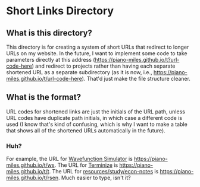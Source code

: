 # Short Links Directory

## What is this directory?

This directory is for creating a system of short URLs that redirect to longer URLs on my website. In the future, I want to implement some code to take parameters directly at this address (<https://piano-miles.github.io/t?url-code-here>) and redirect to projects rather than having each separate shortened URL as a separate subdirectory (as it is now, i.e., <https://piano-miles.github.io/t/url-code-here>). That'd just make the file structure cleaner.

## What is the format?

URL codes for shortened links are just the initials of the URL path, unless URL codes have duplicate path initials, in which case a different code is used (I know that's kind of confusing, which is why I want to make a table that shows all of the shortened URLs automatically in the future).

### Huh?

For example, the URL for [Wavefunction Simulator](https://piano-miles.github.io/Wavefunction-Simulator) is <https://piano-miles.github.io/t/ws>. The URL for [Terminize](https://piano-miles.github.io/terminize) is <https://piano-miles.github.io/t/t>. The URL for [resources/study/econ-notes](https://piano-miles.github.io/resources/study/econ-notes) is <https://piano-miles.github.io/t/rsen>. Much easier to type, isn't it?
